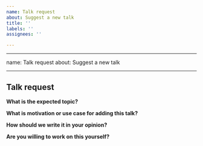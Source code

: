 ```yaml
---
name: Talk request
about: Suggest a new talk
title: ''
labels: ''
assignees: ''

---
```


---
name: Talk request
about: Suggest a new talk

---

## Talk request


**What is the expected topic?**


**What is motivation or use case for adding this talk?**


**How should we write it in your opinion?**


**Are you willing to work on this yourself?**

